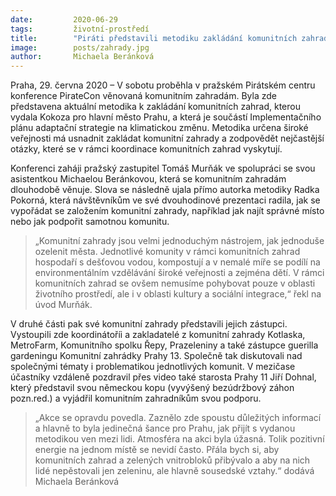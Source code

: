 ```yaml
---
date:         2020-06-29
tags:         životní-prostředí
title:        "Piráti představili metodiku zakládání komunitních zahrad na konferenci PirateCon. Pomůže se založením komunitní zahrady"
image: 	      posts/zahrady.jpg
author:       Michaela Beránková
---
```


Praha, 29. června 2020 – V sobotu proběhla v pražském Pirátském centru konference PirateCon věnovaná komunitním zahradám. Byla zde představena aktuální metodika k zakládání komunitních zahrad, kterou vydala Kokoza pro hlavní město Prahu, a která je součástí Implementačního plánu adaptační strategie na klimatickou změnu. Metodika určena široké veřejnosti má usnadnit zakládat komunitní zahrady a zodpovědět nejčastější otázky, které se v rámci koordinace komunitních zahrad vyskytují. 

Konferenci zaháji pražský zastupitel Tomáš Murňák ve spolupráci se svou asistentkou Michaelou Beránkovou, která se komunitním zahradám dlouhodobě věnuje. Slova se následně ujala přímo autorka metodiky Radka Pokorná, která návštěvníkům ve své dvouhodinové prezentaci radila, jak se vypořádat se založením komunitní zahrady, například jak najít správné místo nebo jak podpořit samotnou komunitu. 

> „Komunitní zahrady jsou velmi jednoduchým nástrojem, jak jednoduše ozelenit města. Jednotlivé komunity v rámci komunitních zahrad hospodaří s dešťovou vodou, kompostují a v nemalé míře se podílí na environmentálním vzdělávání široké veřejnosti a zejména dětí. V rámci komunitních zahrad se ovšem nemusíme pohybovat pouze v oblasti životního prostředí, ale i v oblasti kultury a sociální integrace,“ řekl na úvod Murňák. 

V druhé části pak své komunitní zahrady představili jejich zástupci. Vystoupili zde koordinátoříi a zakladatelé z komunitní zahrady Kotlaska, MetroFarm, Komunitního spolku Řepy, Prazeleniny a také zástupce guerilla gardeningu Komunitní zahrádky Prahy 13. Společně tak diskutovali nad společnými tématy i problematikou jednotlivých komunit. V mezičase účastníky vzdáleně pozdravil přes video také starosta Prahy 11 Jiří Dohnal, který představil svou německou kopu (vyvýšený bezúdržbový záhon pozn.red.) a vyjádřil komunitním zahradníkům svou podporu.

> „Akce se opravdu povedla. Zaznělo zde spoustu důležitých informací a hlavně to byla jedinečná šance pro Prahu, jak přijít s vydanou metodikou ven mezi lidi. Atmosféra na akci byla úžasná. Tolik pozitivní energie na jednom místě se nevidí často. Přála bych si, aby komunitních zahrad a zelených vnitrobloků přibývalo a aby na nich lidé nepěstovali jen zeleninu, ale hlavně sousedské vztahy.“ dodává Michaela Beránková
